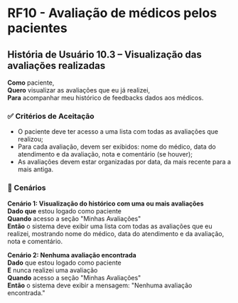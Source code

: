 # RF10 - Avaliação de médicos pelos pacientes
## História de Usuário 10.3 – Visualização das avaliações realizadas

**Como** paciente,  
**Quero** visualizar as avaliações que eu já realizei,  
**Para** acompanhar meu histórico de feedbacks dados aos médicos.  

### ✅ Critérios de Aceitação

- O paciente deve ter acesso a uma lista com todas as avaliações que realizou;
- Para cada avaliação, devem ser exibidos: nome do médico, data do atendimento e da avaliação, nota e comentário (se houver);
- As avaliações devem estar organizadas por data, da mais recente para a mais antiga.

### 📌 Cenários
**Cenário 1: Visualização do histórico com uma ou mais avaliações**  
**Dado que** estou logado como paciente  
**Quando** acesso a seção "Minhas Avaliações"  
**Então** o sistema deve exibir uma lista com todas as avaliações que eu realizei, mostrando nome do médico, data do atendimento e da avaliação, nota e comentário.  

**Cenário 2: Nenhuma avaliação encontrada**  
**Dado** que estou logado como paciente  
**E** nunca realizei uma avaliação  
**Quando** acesso a seção "Minhas Avaliações"  
**Então** o sistema deve exibir a mensagem: "Nenhuma avaliação encontrada."  

